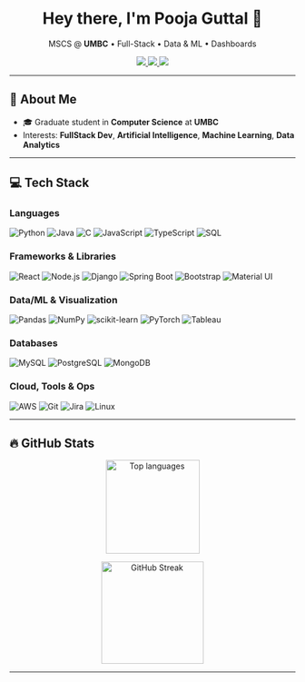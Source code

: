 <!-- Profile README for Pooja Guttal -->
<h1 align="center">Hey there, I'm Pooja Guttal 👋</h1>

<p align="center">
  MSCS @ <b>UMBC</b> • Full-Stack • Data & ML • Dashboards
</p>

<p align="center">
  <a href="mailto:poojaguttal.md@gmail.com">
    <img src="https://img.shields.io/badge/Email-poojag3%40umbc.edu-red?style=for-the-badge&logo=gmail&logoColor=white" />
  </a>
  <a href="https://www.linkedin.com/in/pooja-guttal-3306381b4/">
    <img src="https://img.shields.io/badge/LinkedIn-pooja--guttal-0A66C2?style=for-the-badge&logo=linkedin&logoColor=white" />
  </a>
  <a href="https://github.com/poojavguttal">
    <img src="https://img.shields.io/badge/GitHub-poojavguttal-181717?style=for-the-badge&logo=github&logoColor=white" />
  </a>
</p>

---

## 💫 About Me
- 🎓 Graduate student in **Computer Science** at **UMBC**
- Interests:  **FullStack Dev**, **Artificial Intelligence**, **Machine Learning**, **Data Analytics**
---

## 💻 Tech Stack

### Languages
![Python](https://img.shields.io/badge/Python-3776AB?style=for-the-badge&logo=python&logoColor=white)
![Java](https://img.shields.io/badge/Java-007396?style=for-the-badge&logo=openjdk&logoColor=white)
![C](https://img.shields.io/badge/C-00599C?style=for-the-badge&logo=c&logoColor=white)
![JavaScript](https://img.shields.io/badge/JavaScript-F7DF1E?style=for-the-badge&logo=javascript&logoColor=black)
![TypeScript](https://img.shields.io/badge/TypeScript-3178C6?style=for-the-badge&logo=typescript&logoColor=white)
![SQL](https://img.shields.io/badge/SQL-336791?style=for-the-badge&logo=postgresql&logoColor=white)

### Frameworks & Libraries
![React](https://img.shields.io/badge/React-20232A?style=for-the-badge&logo=react&logoColor=61DAFB)
![Node.js](https://img.shields.io/badge/Node.js-339933?style=for-the-badge&logo=nodedotjs&logoColor=white)
![Django](https://img.shields.io/badge/Django-092E20?style=for-the-badge&logo=django&logoColor=white)
![Spring Boot](https://img.shields.io/badge/Spring%20Boot-6DB33F?style=for-the-badge&logo=springboot&logoColor=white)
![Bootstrap](https://img.shields.io/badge/Bootstrap-7952B3?style=for-the-badge&logo=bootstrap&logoColor=white)
![Material UI](https://img.shields.io/badge/MUI-007FFF?style=for-the-badge&logo=mui&logoColor=white)

### Data/ML & Visualization
![Pandas](https://img.shields.io/badge/Pandas-150458?style=for-the-badge&logo=pandas&logoColor=white)
![NumPy](https://img.shields.io/badge/NumPy-013243?style=for-the-badge&logo=numpy&logoColor=white)
![scikit-learn](https://img.shields.io/badge/scikit--learn-F7931E?style=for-the-badge&logo=scikitlearn&logoColor=white)
![PyTorch](https://img.shields.io/badge/PyTorch-EE4C2C?style=for-the-badge&logo=pytorch&logoColor=white)
![Tableau](https://img.shields.io/badge/Tableau-E97627?style=for-the-badge&logo=tableau&logoColor=white)

### Databases
![MySQL](https://img.shields.io/badge/MySQL-4479A1?style=for-the-badge&logo=mysql&logoColor=white)
![PostgreSQL](https://img.shields.io/badge/PostgreSQL-4169E1?style=for-the-badge&logo=postgresql&logoColor=white)
![MongoDB](https://img.shields.io/badge/MongoDB-47A248?style=for-the-badge&logo=mongodb&logoColor=white)

### Cloud, Tools & Ops
![AWS](https://img.shields.io/badge/AWS-232F3E?style=for-the-badge&logo=amazonaws&logoColor=white)
![Git](https://img.shields.io/badge/Git-F05032?style=for-the-badge&logo=git&logoColor=white)
![Jira](https://img.shields.io/badge/Jira-0052CC?style=for-the-badge&logo=jira&logoColor=white)
![Linux](https://img.shields.io/badge/Linux-FCC624?style=for-the-badge&logo=linux&logoColor=black)

---

## 🔥 GitHub Stats

<p align="center">
  <img height="165" src="https://github-readme-stats.vercel.app/api/top-langs/?username=poojavguttal&layout=compact&theme=tokyonight" alt="Top languages" />
</p>

<p align="center">
  <img height="180" src="https://streak-stats.demolab.com?user=poojavguttal&theme=tokyonight" alt="GitHub Streak" />
</p>

<!-- Optional trophies
<p align="center">
  <img src="https://github-profile-trophy.vercel.app/?username=poojavguttal&theme=onedark&row=1&column=6" alt="trophies" />
</p>
-->

---

<!--
Optional sections to add later:
- 🚀 Featured Projects (FactMed, Hospital Scheduling, Tampermonkey Quiz Automation, Rail Wheel Health GUI)
- 📝 Latest Blog Posts (auto-update with a GitHub Action)
- 🎯 Goals for 2025–26 (research, internships, publications)
-->

